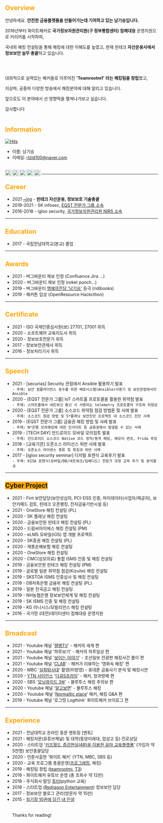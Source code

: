 ## <span style="color:Orange">Overview</span>
<p></p>
<p>안녕하세요. <b>안전한 금융플랫폼을 만들어가는데 기여하고 있는 남기승입니다.</b></p>
<p>2016년부터 화이트해커로 <b>국가정보자원관리원(구 정부통합센터) 침해대응</b> 운영지원으로 커리어를 시작하여,</p>
<p>국내외 해킹 컨설팅을 통해 해킹에 대한 이해도를 높였고, 현재 핀테크 <b>자산운용사에서 정보보안 실무 총괄</b>하고 있습니다.</p>
<br></br>
<p>대외적으로 실력있는 해커들로 이루어진 <b>'Teamrootm1' 라는 해킹팀을 창립</b>했고,</p>
<p>지상파, 공중파 다양한 방송에서 해킹분야에 대해 알리고 있습니다.</p>
<p>앞으로도 이 분야에서 선 영향력을 펼쳐나가보고 싶습니다.</p>
감사합니다
<br></br>

## <span style="color:Orange">Information</span>

[![Hits](https://hits.seeyoufarm.com/api/count/incr/badge.svg?url=https%3A%2F%2Fgithub.com%2Fnamkiseung&count_bg=%2379C83D&title_bg=%23555555&icon=&icon_color=%23E7E7E7&title=hits&edge_flat=false)](https://hits.seeyoufarm.com)
<br>
* 이름: 남기승
* 이메일: rlzld100@naver.com
<br>
<a href="https://twitter.com/nam_ki_">
  <img align="left" alt="Namki Twitter" width="21px" src="https://github.com/namkiseung/namkiseung.github.io/blob/master/svg/twitter.svg" />
</a>
<a href="https://www.linkedin.com/in/nam-ki-3676b916a/">
  <img align="left" alt="Namki Linkdin" width="21px" src="https://github.com/namkiseung/namkiseung.github.io/blob/master/svg/linkedin.svg" />
</a>
<a href="https://www.instagram.com/namkiu/">
  <img align="left" alt="Namki Instagram" width="21px" src="https://github.com/namkiseung/namkiseung.github.io/blob/master/svg/instagram.svg" />
</a>
<a href="https://www.facebook.com/kiseung.nam.3/">
  <img align="left" alt="Namki Facebook" width="21px" src="https://github.com/namkiseung/namkiseung.github.io/blob/master/svg/facebook.svg" />
</a>
<a href="https://www.youtube.com/channel/UC2r7CQea5SS57juOk8DDqwg">
  <img align="left" alt="Namki Facebook" width="21px" src="https://github.com/namkiseung/namkiseung.github.io/blob/master/svg/youtube.svg"  />
</a>


******************
## <span style="color:Orange">Career</span>

* 2021 [~ing](https://atom-hydrangea-e48.notion.site/d4e613b6941242cd956fae723c825d68) - **핀테크 자산운용, 정보보호 기술총괄**
* 2019-2021 - SK infosec, [EQST 전문가 그룹 소속](https://infosec.adtcaps.co.kr/business/expert/eqst.do)
* 2016-2018 - igloo security, [국가정보자원관리원 NIRS 소속](https://www.nirs.go.kr/index.jsp)

******************
## <span style="color:Orange">Education</span>

* 2017 - 국립전남대학교(본교) 졸업

******************
## <span style="color:Orange">Awards</span>

* 2021 - 버그바운티 제보 인정 (Confluence Jira ...)
* 2020 - 버그바운티 제보 인정 (roket punch...)
* 2019 - 버그바운티 <a href="https://ridi.dev/hall-of-fame">명예의전당 '남기승'</a> 등극 (ridibooks)
* 2019 - 해커톤 입상 (OpenResource Hackcthon)

******************
## <span style="color:Orange">Certificate</span>

* 2021 - ISO 국제인증심사원(보) 27701, 27001 취득
* 2020 - 소프트웨어 교육지도사 취득
* 2020 - 정보보호전문가 취득
* 2017 - 정보보안관제사 취득
* 2016 - 정보처리기사 취득

******************
## <span style="color:Orange">Speech</span> 

* 2021 - [securias] Security 관점에서 Ansible 활용하기 발표<br>
`- 주제: 보안 컴플라이언스 준수를 위한 배포시스템(Ansible)사용기 및 보안관점에서의 Ansible`
* 2020 - [EQST 전문가 그룹] IoT 스마트홈 프로토콜을 활용한 취약점 발표 <br>
`- 주제: 스마트홈에서 네트워크 통신 시 사용되는 telemetry 프로토콜의 구조와 위험성`
* 2020 - [EQST 전문가 그룹] 소스코드 취약점 점검 방법론 및 사례 발표 <br>
`- 주제: 소스코드 점검 방법 및 S*플래닛 보안진단 프로젝트 내 소스코드 진단 사례`
* 2019 - [EQST 전문가 그룹] 금융권 해킹 방법 및 사례 발표<br>
`- 주제: N*은행 모의해킹에 대한 인사이트 등 금융권에서 발생할 수 있는 사례 `
* 2019 - [TECH DAY] 안드로이드 모바일 모의침투 발표<br>
`- 주제: 안드로이드 소스코드 Native 코드 정적/동적 해킹, 메모리 변조, Frida 후킹`
* 2018 - [교육기관] 오픈소스 라이선스 위반 사례 발표 <br>
`- 주제: 오픈소스 라이센스 종류 및 특징과 위반 사례`
* 2017 - [igloo security seminar] 디지털 포렌식 교육후기 발표 <br>
`- 주제: KISA 포렌식(모바일/DB/네트워크/임베디드) 전문가 과정 교육 후기 및 분석결과`

******************
## <span style="background:Orange">Cyber Project</span> 

* 2021 - Fint 보안담당(보안성심의, PCI-DSS 인증, 마이데이터(사업자/제공자), 보안키패드 검토, 핀테크 오픈뱅킹, 전자금융기반시설 등)
* 2021 - OneStore 해킹 컨설팅 (PL)
* 2020 - SK 플래닛 해킹 컨설팅
* 2020 - 금융보안원 핀테크 해킹 컨설팅 (PL)
* 2020 - 드림씨아이에스 해킹 컨설팅 (PM)
* 2020 - eLMS 모바일(iOS) 앱 개발 프로젝트 
* 2020 - SK증권 해킹 컨설팅 (PL)
* 2020 - 캐롯손해보험 해킹 컨설팅
* 2020 - OneStore 해킹 컨설팅
* 2020 - CMC(성모의료) 통합 ISMS 인증 및 해킹 컨설팅
* 2019 - 금융보안원 핀테크 해킹 컨설팅 (PM)
* 2019 - 글로벌 일본 취약점 점검(Kizuite) 해킹 컨설팅
* 2019 - SKSTOA ISMS 인증심사 및 해킹 컨설팅
* 2019 - DB저축은행 금융위 해킹 컨설팅 (PL)
* 2019 - 일본 전국금고 해킹 컨설팅
* 2019 - NH농협은행 정보보안체계 및 해킹 컨설팅
* 2019 - SK ISMS 인증 및 해킹 컨설팅
* 2019 - KG 이니시스/모빌리언스 해킹 컨설팅
* 2016 - 국가망 (대전)데이터센터 침해대응 운영지원


******************
## <span style="color:Orange">Broadcast</span>

*	2021 - Youtube 채널 '[잼뱅TV](https://www.youtube.com/channel/UCLE8p8wtDGSNEPv2w0OG8yg)' - 해커의 세계 편
*	2021 - Youtube 채널 '하루보기' - 해커의 하루일상 편
*	2021 - Youtube 채널 '[보이는 이야기](https://www.youtube.com/channel/UCoCvTlU0KpNYwnMIgs7MPrA/about)' - 조선일보 전광판 해킹사건 풀이 편
*	2021 - Youtube 채널 '[CLAB](https://www.youtube.com/watch?v=AgYKmaAY21k&feature=youtu.be)' - 해커가 리뷰하는 '영화속 해킹' 편
*	2020 - MBC '[실화탐사대](http://program.imbc.com/truestory)' 촬영(미방영) - 휴대폰 금융사기 분석 및 해킹시연
*	2020 - [YTN 사이언스](https://science.ytn.co.kr/) '[다큐S프라임](https://www.youtube.com/user/ytnscience/about)' - 해커, 창과방패 편
*	2020 - SBS '[모닝와이드 3부](http://allvod.sbs.co.kr/allvod/vodEndPage.do?mdaId=22000384425)' - 블루투스 해킹 주의보 편
*	2020 - Youtube 채널 '[알고보면](https://www.youtube.com/channel/UCcvoEIMXccTzYbxzmogTTlg/about)' - 블루투스 해킹
*	2020 - Youtube 채널 '[Normaltic place](https://www.youtube.com/c/NormalticPlace/about)' 해커, 해킹 Q&A 편
* 2019 - Youtube 채널 '로그띵 Logthink' 화이트해커 브이로그 편

******************
## <span style="color:Orange">Experience</span>

* 2021 - 전남대학교 온라인 동문 멘토링 [멘토]
* 2021 - 해킹자문(유튜브채널) 및 대학(동양미래대, 업성고 등) 진로상담
* 2020 - 스타트업 '[키즈월드](https://apktada.com/app/com.OFFWORLD.GPGStest)_[증강현실(AR)을 이용한 유아 교육플랫폼](http://webcache.googleusercontent.com/search?q=cache:4W14q2s0OF0J:www.ricee.or.kr/www/caps_center_detail/33/%3Fstate%3DV%26seq%3DQNjeRPAt5Ag%3D%26sch1%3D4GHzUdmDYI0%3D%26sch2%3D%26sch3%3D%26sch4%3D%26sch5%3D6mucGojVMTM%3D%26sch6%3D+&cd=1&hl=ko&ct=clnk&gl=kr)' (가입자 약 5천명) 보안총괄담당
* 2020 - 언론사출현 '화이트 해커' (YTN, MBC, SBS 등)
* 2020 - 교육 프로그램 총괄운영([프로그래밍](https://www.notion.so/LEG-GODT-Python-10582915728e48a0856b386524eab179), 해킹)
* 2019 - 해킹팀 창립 ([teamrootmi](https://www.facebook.com/TeamRootmi), [T3](https://velog.io/@try3verything))
* 2019 - 화이트해커 유튜브 운영 (총 조회수 약 12만)
* 2018 - 주식회사 탈잉 [튜터](https://taling.me/Talent/Detail/8350)(python 교육)
* 2018 - 스타트업 ([Redragon Entertainment](https://www.notion.so/78b917b59ad04528b792d8f95b7d1e20)) 정보보안 담당
* 2017 - 정보보안 블로그 관리(방문자 약 15만)
* 2015 - [일기장 10권에 담긴 내 인생](http://press.cnumedia.com/news/articleView.html?idxno=13013)
<br><br><br>
Thanks for reading!
